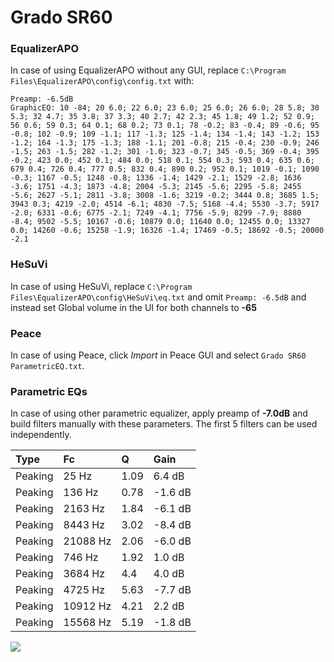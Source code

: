 # Grado SR60

### EqualizerAPO
In case of using EqualizerAPO without any GUI, replace `C:\Program Files\EqualizerAPO\config\config.txt`
with:
```
Preamp: -6.5dB
GraphicEQ: 10 -84; 20 6.0; 22 6.0; 23 6.0; 25 6.0; 26 6.0; 28 5.8; 30 5.3; 32 4.7; 35 3.8; 37 3.3; 40 2.7; 42 2.3; 45 1.8; 49 1.2; 52 0.9; 56 0.6; 59 0.3; 64 0.1; 68 0.2; 73 0.1; 78 -0.2; 83 -0.4; 89 -0.6; 95 -0.8; 102 -0.9; 109 -1.1; 117 -1.3; 125 -1.4; 134 -1.4; 143 -1.2; 153 -1.2; 164 -1.3; 175 -1.3; 188 -1.1; 201 -0.8; 215 -0.4; 230 -0.9; 246 -1.5; 263 -1.5; 282 -1.2; 301 -1.0; 323 -0.7; 345 -0.5; 369 -0.4; 395 -0.2; 423 0.0; 452 0.1; 484 0.0; 518 0.1; 554 0.3; 593 0.4; 635 0.6; 679 0.4; 726 0.4; 777 0.5; 832 0.4; 890 0.2; 952 0.1; 1019 -0.1; 1090 -0.3; 1167 -0.5; 1248 -0.8; 1336 -1.4; 1429 -2.1; 1529 -2.8; 1636 -3.6; 1751 -4.3; 1873 -4.8; 2004 -5.3; 2145 -5.6; 2295 -5.8; 2455 -5.6; 2627 -5.1; 2811 -3.8; 3008 -1.6; 3219 -0.2; 3444 0.8; 3685 1.5; 3943 0.3; 4219 -2.0; 4514 -6.1; 4830 -7.5; 5168 -4.4; 5530 -3.7; 5917 -2.0; 6331 -0.6; 6775 -2.1; 7249 -4.1; 7756 -5.9; 8299 -7.9; 8880 -8.4; 9502 -5.5; 10167 -0.6; 10879 0.0; 11640 0.0; 12455 0.0; 13327 0.0; 14260 -0.6; 15258 -1.9; 16326 -1.4; 17469 -0.5; 18692 -0.5; 20000 -2.1
```

### HeSuVi
In case of using HeSuVi, replace `C:\Program Files\EqualizerAPO\config\HeSuVi\eq.txt` and omit `Preamp:
-6.5dB` and instead set Global volume in the UI for both channels to **-65**

### Peace
In case of using Peace, click *Import* in Peace GUI and select `Grado SR60 ParametricEQ.txt`.

### Parametric EQs
In case of using other parametric equalizer, apply preamp of **-7.0dB** and build filters manually with
these parameters. The first 5 filters can be used independently.

| Type    | Fc       |    Q | Gain    |
|:--------|:---------|:-----|:--------|
| Peaking | 25 Hz    | 1.09 | 6.4 dB  |
| Peaking | 136 Hz   | 0.78 | -1.6 dB |
| Peaking | 2163 Hz  | 1.84 | -6.1 dB |
| Peaking | 8443 Hz  | 3.02 | -8.4 dB |
| Peaking | 21088 Hz | 2.06 | -6.0 dB |
| Peaking | 746 Hz   | 1.92 | 1.0 dB  |
| Peaking | 3684 Hz  | 4.4  | 4.0 dB  |
| Peaking | 4725 Hz  | 5.63 | -7.7 dB |
| Peaking | 10912 Hz | 4.21 | 2.2 dB  |
| Peaking | 15568 Hz | 5.19 | -1.8 dB |

![](https://raw.githubusercontent.com/jaakkopasanen/AutoEq/master/results/headphonecom/sbaf-serious/Grado%20SR60/Grado%20SR60.png)